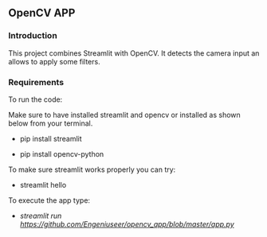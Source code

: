## OpenCV APP

### Introduction

This project combines Streamlit with OpenCV. It detects the camera input an allows to apply some filters.

### Requirements

To run the code:

Make sure to have installed streamlit and opencv or installed as shown below from your terminal.

* pip install streamlit 

* pip install opencv-python


To make sure streamlit works properly you can try:

* streamlit hello
  
To execute the app type:

* *streamlit run https://github.com/Engeniuseer/opencv_app/blob/master/app.py*
